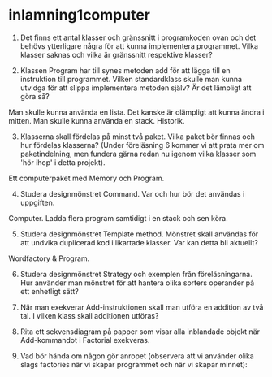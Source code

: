 # inlamning1computer
1. Det finns ett antal klasser och gränssnitt i programkoden ovan och det behövs ytterligare några för att kunna implementera programmet. Vilka klasser saknas och vilka är gränssnitt respektive klasser?


2. Klassen Program har till synes metoden add för att lägga till en instruktion till programmet. Vilken standardklass skulle man kunna utvidga för att slippa implementera metoden själv? Är det lämpligt att göra så?

Man skulle kunna använda en lista. Det kanske är olämpligt att kunna ändra i mitten. Man skulle kunna använda en stack. Historik.

3. Klasserna skall fördelas på minst två paket. Vilka paket bör finnas och hur fördelas klasserna? (Under föreläsning 6 kommer vi att prata mer om paketindelning, men fundera gärna redan nu igenom vilka klasser som 'hör ihop' i detta projekt).

Ett computerpaket med Memory och Program.

4. Studera designmönstret Command. Var och hur bör det användas i uppgiften.

Computer. Ladda flera program samtidigt i en stack och sen köra.

5. Studera designmönstret Template method. Mönstret skall användas för att undvika duplicerad kod i likartade klasser. Var kan detta bli aktuellt?

Wordfactory & Program.

6. Studera designmönstret Strategy och exemplen från föreläsningarna. Hur använder man mönstret för att hantera olika sorters operander på ett enhetligt sätt?


7. När man exekverar Add-instruktionen skall man utföra en addition av två tal. I vilken klass skall additionen utföras?


8. Rita ett sekvensdiagram på papper som visar alla inblandade objekt när Add-kommandot i Factorial exekveras.


9. Vad bör hända om någon gör anropet (observera att vi använder olika slags factories när vi skapar programmet och när vi skapar minnet):
